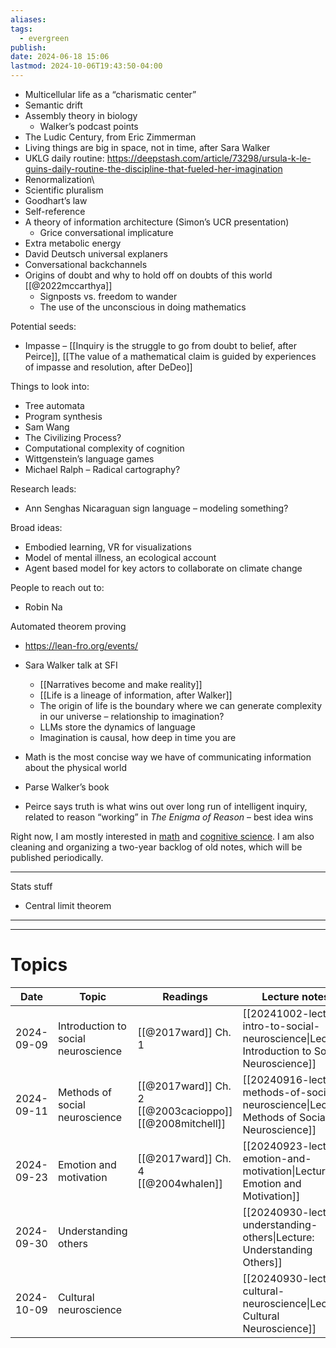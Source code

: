 ```yaml
---
aliases: 
tags:
  - evergreen
publish: 
date: 2024-06-18 15:06
lastmod: 2024-10-06T19:43:50-04:00
---
```

- Multicellular life as a “charismatic center”
- Semantic drift
- Assembly theory in biology
	- Walker’s podcast points
- The Ludic Century, from Eric Zimmerman
- Living things are big in space, not in time, after Sara Walker
- UKLG daily routine: https://deepstash.com/article/73298/ursula-k-le-guins-daily-routine-the-discipline-that-fueled-her-imagination
- Renormalization\
- Scientific pluralism 
- Goodhart’s law
- Self-reference
- A theory of information architecture (Simon’s UCR presentation)
	- Grice conversational implicature
- Extra metabolic energy
- David Deutsch universal explaners
- Conversational backchannels
- Origins of doubt and why to hold off on doubts of this world [[@2022mccarthya]]
	- Signposts vs. freedom to wander
	- The use of the unconscious in doing mathematics

Potential seeds:
- Impasse – [[Inquiry is the struggle to go from doubt to belief, after Peirce]], [[The value of a mathematical claim is guided by experiences of impasse and resolution, after DeDeo]]

Things to look into:
- Tree automata
- Program synthesis
- Sam Wang
- The Civilizing Process?
- Computational complexity of cognition
- Wittgenstein’s language games
- Michael Ralph – Radical cartography?

Research leads:
- Ann Senghas Nicaraguan sign language – modeling something?

Broad ideas:
- Embodied learning, VR for visualizations
- Model of mental illness, an ecological account
- Agent based model for key actors to collaborate on climate change

People to reach out to:
- Robin Na

Automated theorem proving
- https://lean-fro.org/events/

- Sara Walker talk at SFI
	- [[Narratives become and make reality]]
	- [[Life is a lineage of information, after Walker]]
	- The origin of life is the boundary where we can generate complexity in our universe – relationship to imagination?
	- LLMs store the dynamics of language
	- Imagination is causal, how deep in time you are
- Math is the most concise way we have of communicating information about the physical world
- Parse Walker’s book

- Peirce says truth is what wins out over long run of intelligent inquiry, related to reason “working” in *The Enigma of Reason* – best idea wins

Right now, I am mostly interested in [math](https://bnnyng.github.io/garden/tags/topic-logic-mathematics) and [cognitive science](https://bnnyng.github.io/garden/tags/topic-cognitive-science). I am also cleaning and organizing a two-year backlog of old notes, which will be published periodically. 

---
Stats stuff
- Central limit theorem

---

---
# Topics

| Date       | Topic                               | Readings                                                      | Lecture notes                                                                                   |
| ---------- | ----------------------------------- | ------------------------------------------------------------- | ----------------------------------------------------------------------------------------------- |
| 2024-09-09 | Introduction to social neuroscience | [[@2017ward]] Ch. 1                                           | [[20241002-lecture-intro-to-social-neuroscience\|Lecture: Introduction to Social Neuroscience]] |
| 2024-09-11 | Methods of social neuroscience      | [[@2017ward]] Ch. 2<br>[[@2003cacioppo]]<br>[[@2008mitchell]] | [[20240916-lecture-methods-of-social-neuroscience\|Lecture: Methods of Social Neuroscience]]    |
| 2024-09-23 | Emotion and motivation              | [[@2017ward]] Ch. 4<br>[[@2004whalen]]                        | [[20240923-lecture-emotion-and-motivation\|Lecture: Emotion and Motivation]]                    |
| 2024-09-30 | Understanding others                |                                                               | [[20240930-lecture-understanding-others\|Lecture: Understanding Others]]                        |
| 2024-10-09 | Cultural neuroscience               |                                                               | [[20240930-lecture-cultural-neuroscience\|Lecture: Cultural Neuroscience]]                      |
